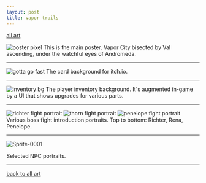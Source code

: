 ```yaml
---
layout: post
title: vapor trails
---
```

[all art](https://7cr.co/blog/art/)

![poster pixel](https://user-images.githubusercontent.com/11641991/203387119-f6978a1c-9d2c-4772-9ed3-0edea9417778.png)
This is the main poster. Vapor City bisected by Val ascending, under the watchful eyes of Andromeda.

---

![gotta go fast](https://user-images.githubusercontent.com/11641991/203394463-b5b107bd-a3ef-4ab1-aaa7-ab84570400ee.png)
The card background for itch.io.

---

![inventory bg](https://user-images.githubusercontent.com/11641991/203388686-a53032a1-b8bd-4cbe-b175-c674158c0e3d.png)
The player inventory background. It's augmented in-game by a UI that shows upgrades for various parts.

---

![richter fight portrait](https://user-images.githubusercontent.com/11641991/203388706-3e194c1a-dd0f-49b8-a9f1-a0b9809d8b0d.png)
![thorn fight portrait](https://user-images.githubusercontent.com/11641991/203388712-c18ee644-524f-45c5-947c-aa899114b328.png)
![penelope fight portrait](https://user-images.githubusercontent.com/11641991/203388715-d01d54e2-3c65-498e-97fe-56feb6e1a52c.png)
Various boss fight introduction portraits. Top to bottom: Richter, Rena, Penelope.

---

![Sprite-0001](https://user-images.githubusercontent.com/11641991/203399140-963d5978-25f0-486b-83c7-9f0e56824ecb.png)

Selected NPC portraits.

---

[back to all art](https://7cr.co/blog/art/)
